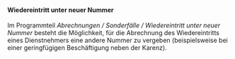 #### **Wiedereintritt unter neuer Nummer**

Im Programmteil *Abrechnungen / Sonderfälle / Wiedereintritt unter neuer Nummer* besteht die Möglichkeit, für die Abrechnung des Wiedereintritts eines Dienstnehmers eine andere Nummer zu vergeben (beispielsweise bei einer geringfügigen Beschäftigung neben der Karenz).
